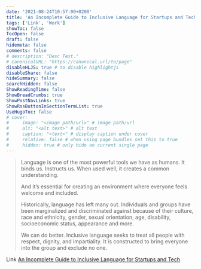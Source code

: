 ```yaml
---
date: '2021-08-24T10:57:00+0200'
title: 'An Incomplete Guide to Inclusive Language for Startups and Tech'
tags: ['Link', 'Work']
showToc: false
TocOpen: false
draft: false
hidemeta: false
comments: false
# description: "Desc Text."
# canonicalURL: "https://canonical.url/to/page"
disableHLJS: true # to disable highlightjs
disableShare: false
hideSummary: false
searchHidden: false
ShowReadingTime: false
ShowBreadCrumbs: true
ShowPostNavLinks: true
ShowRssButtonInSectionTermList: true
UseHugoToc: false
# cover:
#     image: "<image path/url>" # image path/url
#     alt: "<alt text>" # alt text
#     caption: "<text>" # display caption under cover
#     relative: false # when using page bundles set this to true
#     hidden: true # only hide on current single page
---
```


> Language is one of the most powerful tools we have as humans. It binds us. Instructs us. When used well, it creates a common understanding.
>
> And it’s essential for creating an environment where everyone feels welcome and included.
>
> Historically, language has left many out. Individuals and groups have been marginalized and discriminated against because of their culture, race and ethnicity, gender, sexual orientation, age, disability, socioeconomic status, appearance and more.
>
> We can do better. Inclusive language seeks to treat all people with respect, dignity, and impartiality. It is constructed to bring everyone into the group and exclude no one.

Link [An Incomplete Guide to Inclusive Language for Startups and Tech](https://buffer.com/resources/inclusive-language-tech/)
